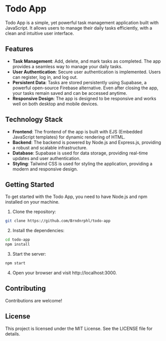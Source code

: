 # Todo App

Todo App is a simple, yet powerful task management application built with JavaScript. It allows users to manage their daily tasks efficiently, with a clean and intuitive user interface.

## Features

- **Task Management**: Add, delete, and mark tasks as completed. The app provides a seamless way to manage your daily tasks.
- **User Authentication**: Secure user authentication is implemented. Users can register, log in, and log out.
- **Persistent Data**: Tasks are stored persistently using Supabase, a powerful open-source Firebase alternative. Even after closing the app, your tasks remain saved and can be accessed anytime.
- **Responsive Design**: The app is designed to be responsive and works well on both desktop and mobile devices.

## Technology Stack

- **Frontend**: The frontend of the app is built with EJS (Embedded JavaScript templates) for dynamic rendering of HTML.
- **Backend**: The backend is powered by Node.js and Express.js, providing a robust and scalable infrastructure.
- **Database**: Supabase is used for data storage, providing real-time updates and user authentication.
- **Styling**: Tailwind CSS is used for styling the application, providing a modern and responsive design.

## Getting Started

To get started with the Todo App, you need to have Node.js and npm installed on your machine.

1. Clone the repository:

```bash
git clone https://github.com/Brndnrphl/todo-app
```

2. Install the dependencies:

```bash
cd todo-app
npm install
```

3. Start the server:

```bash
npm start
```

4. Open your browser and visit http://localhost:3000.

## Contributing

Contributions are welcome!

## License

This project is licensed under the MIT License. See the LICENSE file for details.
